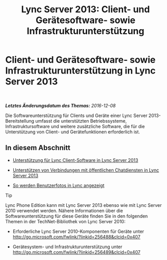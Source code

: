 ﻿---
title: 'Lync Server 2013: Client- und Gerätesoftware- sowie Infrastrukturunterstützung'
TOCTitle: Client- und Gerätesoftware- sowie Infrastrukturunterstützung
ms:assetid: 5dcccc2d-efb0-4e7d-9f14-34435fac8dde
ms:mtpsurl: https://technet.microsoft.com/de-de/library/Gg398412(v=OCS.15)
ms:contentKeyID: 49294144
ms.date: 12/10/2016
mtps_version: v=OCS.15
ms.translationtype: HT
---

# Client- und Gerätesoftware- sowie Infrastrukturunterstützung in Lync Server 2013

 

_**Letztes Änderungsdatum des Themas:** 2016-12-08_

Die Softwareunterstützung für Clients und Geräte einer Lync Server 2013-Bereitstellung umfasst die unterstützten Betriebssysteme, Infrastruktursoftware und weitere zusätzliche Software, die für die Unterstützung von Client- und Gerätefunktionen erforderlich ist.

## In diesem Abschnitt

  - [Unterstützung für Lync Client-Software in Lync Server 2013](lync-server-2013-lync-client-software-support.md)

  - [Unterstützen von Verbindungen mit öffentlichen Chatdiensten in Lync Server 2013](lync-server-2013-support-for-public-instant-messenger-connectivity.md)

  - [So werden Benutzerfotos in Lync angezeigt](how-user-photos-are-displayed-in-lync.md)


> [!TIP]
> Lync Phone Edition kann mit Lync Server 2013 ebenso wie mit Lync Server 2010 verwendet werden. Nähere Informationen über die Softwareunterstützung für diese Geräte finden Sie in den folgenden Themen in der TechNet-Bibliothek von Lync Server 2010: 
> <UL>
> <LI>
> <P>Erforderliche Lync Server 2010-Komponenten für Geräte unter <A class=uri href="http://go.microsoft.com/fwlink/?linkid=256488%26clcid=0x407">http://go.microsoft.com/fwlink/?linkid=256488&amp;clcid=0x407</A></P>
> <LI>
> <P>Gerätesystem- und Infrastrukturunterstützung unter <A class=uri href="http://go.microsoft.com/fwlink/?linkid=256489%26clcid=0x407">http://go.microsoft.com/fwlink/?linkid=256489&amp;clcid=0x407</A></P></LI></UL>


